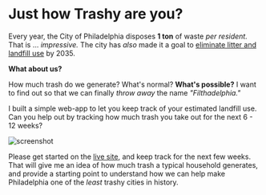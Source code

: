 # Just how Trashy are you?

Every year, the City of Philadelphia disposes **1 ton** of waste *per
resident.* That is ... *impressive.*  The city has *also* made it a goal to
[eliminate litter and landfill use](https://cleanphl.org/programs/zerowaste/)
by 2035.

**What about us?**

How much trash do we generate?  What's normal?  **What's possible?**  I want to
find out so that we can finally *throw away* the name *"Filthadelphia."*

I built a simple web-app to let you keep track of your estimated landfill use.
Can you help out by tracking how much trash you take out for the next 6 - 12
weeks?

![screenshot](https://github.com/ptvirgo/trashinator-django/blob/master/screenshot.png)

Please get started on the [live
site](http://django.pablovirgo.com), and keep track for the next few weeks.
That will give me an idea of how much trash a typical household generates, and
provide a starting point to understand how we can help make Philadelphia one of
the *least* trashy cities in history.

